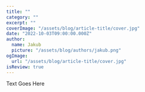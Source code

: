 ```yaml
---
title: ""
category: ""
excerpt: ""
coverImage: "/assets/blog/article-title/cover.jpg"
date: "2022-10-03T09:00:00.000Z"
author:
  name: Jakub
  picture: "/assets/blog/authors/jakub.png"
ogImage:
  url: "/assets/blog/article-title/cover.jpg"
isReview: true
---
```


Text Goes Here
